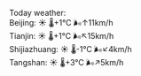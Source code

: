 Today weather:  
Beijing: ☀️   🌡️+1°C 🌬️↑11km/h  
Tianjin: ☀️   🌡️+1°C 🌬️↖15km/h  
Shijiazhuang: ☀️   🌡️-1°C 🌬️↙4km/h  
Tangshan: ☀️   🌡️+3°C 🌬️↗5km/h  
